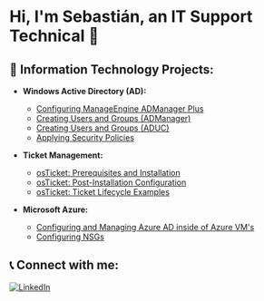 # Hi, I'm Sebastián, an IT Support Technical 👋

## 💼 Information Technology Projects:
- **Windows Active Directory (AD):**
  - [Configuring ManageEngine ADManager Plus](https://github.com/SebastianBrenes/AD_ConfigManageEngine)
  - [Creating Users and Groups (ADManager)](https://github.com/SebastianBrenes/AD_CreateADManager)
  - [Creating Users and Groups (ADUC)](https://github.com/SebastianBrenes/AD_CreateADUC)
  - [Applying Security Policies](https://github.com/SebastianBrenes/AD_SecurityP)

- **Ticket Management:**
  - [osTicket: Prerequisites and Installation](https://github.com/SebastianBrenes/osTicket_Pre)
  - [osTicket: Post-Installation Configuration](https://github.com/SebastianBrenes/osTicket_PostInstall)
  - [osTicket: Ticket Lifecycle Examples](https://github.com/SebastianBrenes/osTicket_Lifecycle)

- **Microsoft Azure:**
  - [Configuring and Managing Azure AD inside of Azure VM's](https://github.com/SebastianBrenes/Azure_Config)
  - [Configuring NSGs](https://github.com/SebastianBrenes/Azure_Config_NSG)

## 📞 Connect with me:
[![LinkedIn](https://img.shields.io/badge/LinkedIn-blue?logo=linkedin)](https://www.linkedin.com/in/sebastianrodr/)
